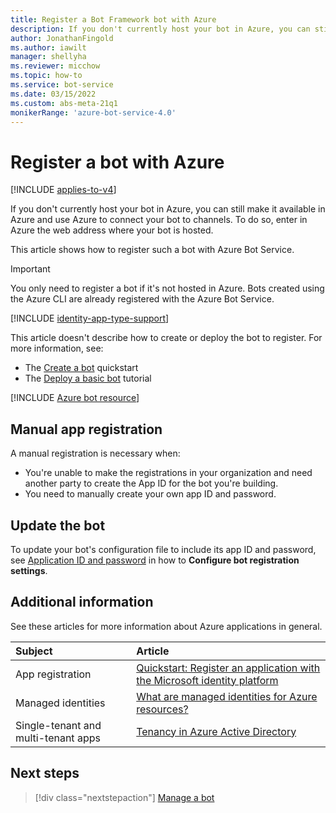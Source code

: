 ```yaml
---
title: Register a Bot Framework bot with Azure
description: If you don't currently host your bot in Azure, you can still make it available in Azure. To do so, you enter in Azure the web address where your bot is hosted.
author: JonathanFingold
ms.author: iawilt
manager: shellyha
ms.reviewer: micchow
ms.topic: how-to
ms.service: bot-service
ms.date: 03/15/2022
ms.custom: abs-meta-21q1
monikerRange: 'azure-bot-service-4.0'
---
```


# Register a bot with Azure

[!INCLUDE [applies-to-v4](includes/applies-to-v4-current.md)]

If you don't currently host your bot in Azure, you can still make it available in Azure and use Azure to connect your bot to channels. To do so, enter in Azure the web address where your bot is hosted.

This article shows how to register such a bot with Azure Bot Service.

> [!IMPORTANT]
> You only need to register a bot if it's not hosted in Azure.
> Bots created using the Azure CLI are already registered with the Azure Bot Service.

[!INCLUDE [identity-app-type-support](./includes/azure-bot-resource/identity-app-type-support.md)]

This article doesn't describe how to create or deploy the bot to register. For more information, see:

- The [Create a bot](bot-service-quickstart-create-bot.md) quickstart
- The [Deploy a basic bot](bot-builder-deploy-az-cli.md) tutorial

[!INCLUDE [Azure bot resource](includes/azure-bot-resource/azure-bot-resource.md)]

## Manual app registration

A manual registration is necessary when:

- You're unable to make the registrations in your organization and need another party to create the App ID for the bot you're building.
- You need to manually create your own app ID and password.

## Update the bot

To update your bot's configuration file to include its app ID and password, see [Application ID and password](bot-service-manage-settings.md#application-id-and-password) in how to **Configure bot registration settings**.

## Additional information

See these articles for more information about Azure applications in general.

| Subject | Article |
|:-|:-|
| App registration | [Quickstart: Register an application with the Microsoft identity platform](/azure/active-directory/develop/quickstart-register-app) |
| Managed identities | [What are managed identities for Azure resources?](/azure/active-directory/managed-identities-azure-resources/overview) |
| Single-tenant and multi-tenant apps | [Tenancy in Azure Active Directory](/azure/active-directory/develop/single-and-multi-tenant-apps) |

## Next steps

> [!div class="nextstepaction"]
> [Manage a bot](bot-service-manage-overview.md)
